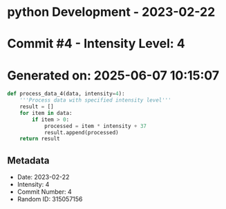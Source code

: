 ﻿# python Development - 2023-02-22
# Commit #4 - Intensity Level: 4
# Generated on: 2025-06-07 10:15:07
```python
def process_data_4(data, intensity=4):
    '''Process data with specified intensity level'''
    result = []
    for item in data:
        if item > 0:
            processed = item * intensity + 37
            result.append(processed)
    return result
```
## Metadata
- Date: 2023-02-22
- Intensity: 4
- Commit Number: 4
- Random ID: 315057156
